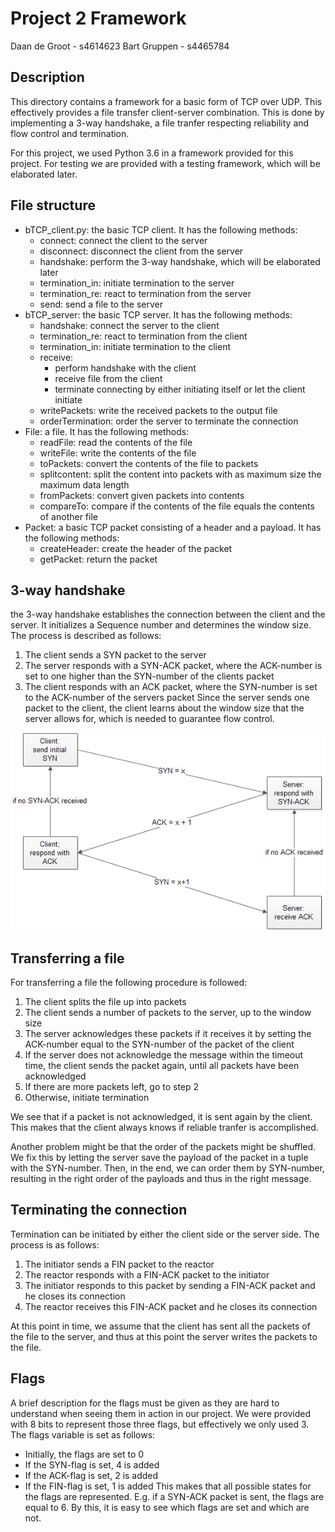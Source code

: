 # Project 2 Framework

Daan de Groot - s4614623
Bart Gruppen - s4465784

## Description

This directory contains a framework for a basic form of TCP over UDP. This effectively provides a file transfer client-server combination. This is done by implementing a 3-way handshake, a file tranfer respecting reliability and flow control and termination.

For this project, we used Python 3.6 in a framework provided for this project. For testing we are provided with a testing framework, which will be elaborated later.

## File structure

* bTCP_client.py: the basic TCP client. It has the following methods:
	* connect: connect the client to the server
	* disconnect: disconnect the client from the server
	* handshake: perform the 3-way handshake, which will be elaborated later
	* termination_in: initiate termination to the server
	* termination_re: react to termination from the server
	* send: send a file to the server
* bTCP_server: the basic TCP server. It has the following methods:
	* handshake: connect the server to the client
	* termination_re: react to termination from the client
	* termination_in: initiate termination to the client
	* receive: 
		* perform handshake with the client
		* receive file from the client
		* terminate connecting by either initiating itself or let the client initiate
	* writePackets: write the received packets to the output file
	* orderTermination: order the server to terminate the connection
* File: a file. It has the following methods:
	* readFile: read the contents of the file
	* writeFile: write the contents of the file
	* toPackets: convert the contents of the file to packets
	* splitcontent: split the content into packets with as maximum size the maximum data length
	* fromPackets: convert given packets into contents
	* compareTo: compare if the contents of the file equals the contents of another file
* Packet: a basic TCP packet consisting of a header and a payload. It has the following methods:
	* createHeader: create the header of the packet
	* getPacket: return the packet

## 3-way handshake

the 3-way handshake establishes the connection between the client and the server. It initializes a Sequence number and determines the window size. The process is described as follows:
1. The client sends a SYN packet to the server
2. The server responds with a SYN-ACK packet, where the ACK-number is set to one higher than the SYN-number of the clients packet
3. The client responds with an ACK packet, where the SYN-number is set to the ACK-number of the servers packet
Since the server sends one packet to the client, the client learns about the window size that the server allows for, which is needed to guarantee flow control.

![alt text](images/handshake.png "flow-state machine for the handshake")

## Transferring a file

For transferring a file the following procedure is followed:
1. The client splits the file up into packets
2. The client sends a number of packets to the server, up to the window size
3. The server acknowledges these packets if it receives it by setting the ACK-number equal to the SYN-number of the packet of the client
4. If the server does not acknowledge the message within the timeout time, the client sends the packet again, until all packets have been acknowledged
5. If there are more packets left, go to step 2
6. Otherwise, initiate termination

We see that if a packet is not acknowledged, it is sent again by the client. This makes that the client always knows if reliable tranfer is accomplished.

Another problem might be that the order of the packets might be shuffled. We fix this by letting the server save the payload of the packet in a tuple with the SYN-number. Then, in the end, we can order them by SYN-number, resulting in the right order of the payloads and thus in the right message.

## Terminating the connection

Termination can be initiated by either the client side or the server side. The process is as follows:
1. The initiator sends a FIN packet to the reactor
2. The reactor responds with a FIN-ACK packet to the initiator
3. The initiator responds to this packet by sending a FIN-ACK packet and he closes its connection
4. The reactor receives this FIN-ACK packet and he closes its connection

At this point in time, we assume that the client has sent all the packets of the file to the server, and thus at this point the server writes the packets to the file.

## Flags

A brief description for the flags must be given as they are hard to understand when seeing them in action in our project. We were provided with 8 bits to represent those three flags, but effectively we only used 3. The flags variable is set as follows:
* Initially, the flags are set to 0
* If the SYN-flag is set, 4 is added
* If the ACK-flag is set, 2 is added
* If the FIN-flag is set, 1 is added
This makes that all possible states for the flags are represented. E.g. if a SYN-ACK packet is sent, the flags are equal to 6. By this, it is easy to see which flags are set and which are not.
